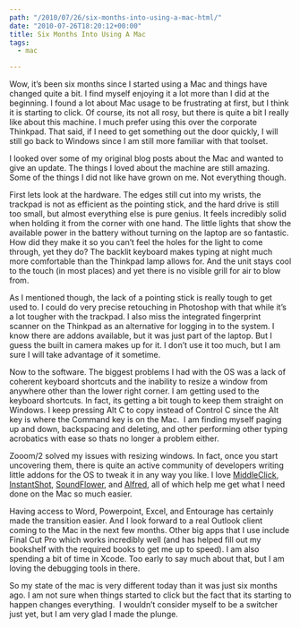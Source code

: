 ```yaml
---
path: "/2010/07/26/six-months-into-using-a-mac-html/" 
date: "2010-07-26T18:20:12+00:00" 
title: Six Months Into Using A Mac
tags:
  - mac

---
```


  <p>
    Wow, it&#8217;s been six months since I started using a Mac and things have changed quite a bit. I find myself enjoying it a lot more than I did at the beginning. I found a lot about Mac usage to be frustrating at first, but I think it is starting to click. Of course, its not all rosy, but there is quite a bit I really like about this machine. I much prefer using this over the corporate Thinkpad. That said, if I need to get something out the door quickly, I will still go back to Windows since I am still more familiar with that toolset.
  </p>
  
  <p>
    I looked over some of my original blog posts about the Mac and wanted to give an update. The things I loved about the machine are still amazing. Some of the things I did not like have grown on me. Not everything though.
  </p>
  
  <p>
    First lets look at the hardware. The edges still cut into my wrists, the trackpad is not as efficient as the pointing stick, and the hard drive is still too small, but almost everything else is pure genius. It feels incredibly solid when holding it from the corner with one hand. The little lights that show the available power in the battery without turning on the laptop are so fantastic. How did they make it so you can&#8217;t feel the holes for the light to come through, yet they do? The backlit keyboard makes typing at night much more comfortable than the Thinkpad lamp allows for. And the unit stays cool to the touch (in most places) and yet there is no visible grill for air to blow from.
  </p>
  
  <p>
    As I mentioned though, the lack of a pointing stick is really tough to get used to. I could do very precise retouching in Photoshop with that while it&#8217;s a lot tougher with the trackpad. I also miss the integrated fingerprint scanner on the Thinkpad as an alternative for logging in to the system. I know there are addons available, but it was just part of the laptop. But I guess the built in camera makes up for it. I don&#8217;t use it too much, but I am sure I will take advantage of it sometime.
  </p>
  
  <p>
    Now to the software. The biggest problems I had with the OS was a lack of coherent keyboard shortcuts and the inability to resize a window from anywhere other than the lower right corner. I am getting used to the keyboard shortcuts. In fact, its getting a bit tough to keep them straight on Windows. I keep pressing Alt C to copy instead of Control C since the Alt key is where the Command key is on the Mac.  I am finding myself paging up and down, backspacing and deleting, and other performing other typing acrobatics with ease so thats no longer a problem either.
  </p>
  
  <p>
    Zooom/2 solved my issues with resizing windows. In fact, once you start uncovering them, there is quite an active community of developers writing little addons for the OS to tweak it in any way you like. I love <a href="http://clement.beffa.org/labs/projects/middleclick/">MiddleClick</a>, <a href="http://projects.digitalwaters.net/index.php?q=instantshot" class="broken_link">InstantShot</a>, <a href="http://cycling74.com/products/soundflower/">SoundFlower</a>, and <a href="http://www.alfredapp.com/">Alfred</a>, all of which help me get what I need done on the Mac so much easier.
  </p>
  
  <p>
    Having access to Word, Powerpoint, Excel, and Entourage has certainly made the transition easier. And I look forward to a real Outlook client coming to the Mac in the next few months. Other big apps that I use include Final Cut Pro which works incredibly well (and has helped fill out my bookshelf with the required books to get me up to speed). I am also spending a bit of time in Xcode. Too early to say much about that, but I am loving the debugging tools in there.
  </p>
  
  <p>
    So my state of the mac is very different today than it was just six months ago. ﻿I am not sure when things started to click but the fact that its starting to happen changes everything.  I wouldn&#8217;t consider myself to be a switcher just yet, but I am very glad I made the plunge.
  </p>
</div>